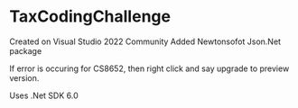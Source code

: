 # TaxCodingChallenge

Created on Visual Studio 2022 Community
Added Newtonsofot Json.Net package

If error is occuring for CS8652, then right click and say upgrade to preview version.

Uses .Net SDK 6.0
